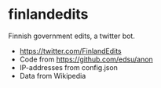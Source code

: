 # finlandedits
Finnish government edits, a twitter bot.

* https://twitter.com/FinlandEdits
* Code from https://github.com/edsu/anon
* IP-addresses from config.json
* Data from Wikipedia